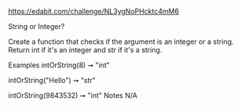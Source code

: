 https://edabit.com/challenge/NL3ygNoPHcktc4mM6

String or Integer?

Create a function that checks if the argument is an integer or a string. Return int if it's an integer and str if it's a string.

Examples
intOrString(8) ➞ "int"

intOrString("Hello") ➞ "str"

intOrString(9843532) ➞ "int"
Notes
N/A